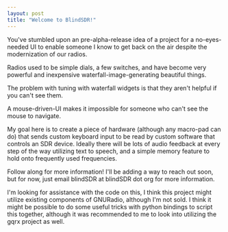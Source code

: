 ```yaml
---
layout: post
title: "Welcome to BlindSDR!"
---
```


You've stumbled upon an pre-alpha-release idea of a project for a no-eyes-needed UI to enable someone I know to get back on the air despite the modernization of our radios.

Radios used to be simple dials, a few switches, and have become very powerful and inexpensive waterfall-image-generating beautiful things.

The problem with tuning with waterfall widgets is that they aren't helpful if you can't see them.

A mouse-driven-UI makes it impossible for someone who can't see the mouse to navigate.

My goal here is to create a piece of hardware (although any macro-pad can do) that sends custom keyboard input to be read by custom software that controls an SDR device. Ideally there will be lots of audio feedback at every step of the way utilizing text to speech, and a simple memory feature to hold onto frequently used frequencies.

Follow along for more information! I'll be adding a way to reach out soon, but for now, just email blindSDR at blindSDR dot org for more information.

I'm looking for assistance with the code on this, I think this project might utilize existing components of GNURadio, although I'm not sold. I think it might be possible to do some useful tricks with python bindings to script this together, although it was recommended to me to look into utilizing the gqrx project as well.


